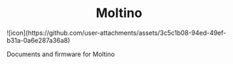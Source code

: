 <h1 align="center"> Moltino </h1>
![icon](https://github.com/user-attachments/assets/3c5c1b08-94ed-49ef-b31a-0a6e287a36a8)

Documents and firmware for Moltino
